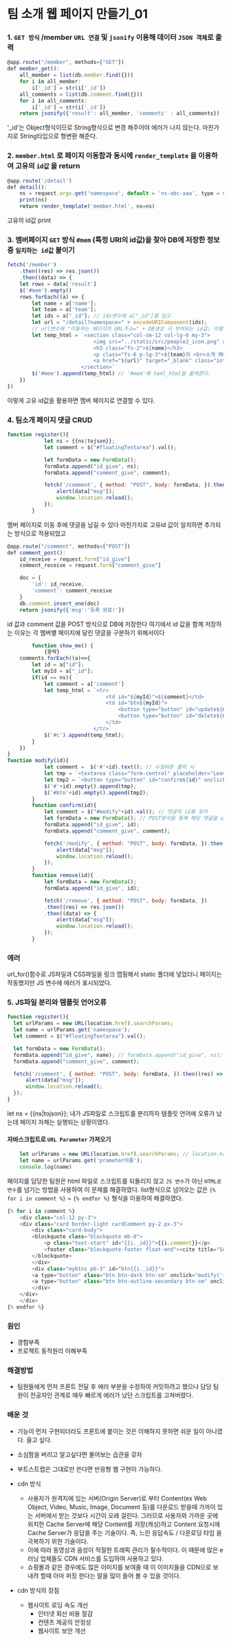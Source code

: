 # 팀 소개 웹 페이지 만들기_01

### 1. `GET 방식` /member `URL 연결` 및 `jsonify` 이용해 데이터 `JSON 객체`로 출력

```javascript
@app.route("/member", methods=["GET"])
def member_get():
    all_member = list(db.member.find({}))
    for i in all_member:
        i['_id'] = str(i['_id'])
    all_comments = list(db.comment.find({}))
    for i in all_comments:
        i['_id'] = str(i['_id'])
    return jsonify({'result': all_member, 'comments' : all_comments})
```

'_id'는 Object형식이므로 String형식으로 변경 해주어야 에러가 나지 않는다.
마찬가지로 String타입으로 형변환 해준다.

### 2. `member.html` 로 페이지 이동함과 동시에 `render_template` 을 이용하여 고유의 `id값` 을 return

```javascript
@app.route('/detail')
def detail():
    ns = request.args.get('namespace', default = 'ns-abc-aaa', type = str)
    print(ns)
    return render_template('member.html', ns=ns)
```

고유의 id값 print

### 3. 멤버페이지 `GET` 방식 `#mem` (특정 URI의 id값)을 찾아 DB에 저장한 정보중 `일치하는 id값` 붙이기

```javascript
fetch('/member') 
    .then((res) => res.json())
    .then((data) => { 
    let rows = data['result']
    $('#mem').empty()
    rows.forEach((a) => {
        let name = a['name'];
        let team = a['team'];
        let ids = a["_id"]; // ids변수에 a["_id"]를 담고
        let url = "/detail?namespace=" + encodeURIComponent(ids);
        // url변수에 "이동하는 페이지의 URL주소=" + DB생성 시 부여되는 id값; 이렇게 여러장의 페이지를 만들지 않고도 멤버 별 페이지를 식별할 수 있게된다.
        let temp_html = `<section class="col-sm-12 col-lg-6 my-3">
                            <img src="../static/src/people2_icon.png" alt="이름아이콘">
                            <h3 class="fs-2">${name}</h3>
                            <p class="fs-6 p-lg-3">${team}의 <br>소개 페이지<br>입니다.</p>
                            <a href="${url}" target="_blank" class="intro_mem" alt="팀원소개 상세페이지" title="팀원소개 상세페이지 바로가기"><span class="hidden">팀장 소개 페이지로 이동</span></a>
                        </section>`
        $('#mem').append(temp_html) // '#mem'에 teml_html을 붙여준다.
    })
})
```

이렇게 고유 id값을 활용하면 멤버 페이지로 연결할 수 있다.

### 4. 팀소개 페이지 댓글 CRUD

```javascript
function register(){
            let ns = {{ns|tojson}};
            let comment = $("#floatingTextarea").val();

            let formData = new FormData();
            formData.append("id_give", ns);
            formData.append("comment_give", comment);

            fetch('/comment', { method: "POST", body: formData, }).then((res) => res.json()).then((data) => {
                alert(data["msg"]);
                window.location.reload();
            });
        }
```

멤버 페이지로 이동 후에 댓글을 남길 수 있다
마찬가지로 고유id 값이 일치하면 추가되는 방식으로 적용되었고

```javascript
@app.route("/comment", methods=["POST"])
def comment_post():
    id_receive = request.form["id_give"]
    comment_receive = request.form["comment_give"]

    doc = {
        'id': id_receive,
        'comment': comment_receive
    }
    db.comment.insert_one(doc)
    return jsonify({'msg':'등록 완료!'})
```

id 값과 comment 값을 POST 방식으로 DB에 저장한다
여기에서 id 값을 함께 저장하는 이유는 각 멤버별 페이지에 달린 댓글을 구분하기 위해서이다

```javascript
        function show_me() {
            {중략}
    comments.forEach((a)=>{
        let id = a["id"];
        let myId = a["_id"];
        if(id == ns){
            let comment = a['comment']
            let temp_html = `<tr>
                                <td id="${myId}">${comment}</td>
                                <td id="btn${myId}">
                                    <button type="button" id="update${myId}" onclick="modify('${myId}')">수정</button>
                                    <button type="button" id="delete${myId}" onclick="remove('${myId}')">삭제</button>
                                </td>
                            </tr>`
            $('#c').append(temp_html);
        }
    })
}
function modify(id){
            let comment =  $('#'+id).text(); // 수정버튼 클릭 시 
            let tmp = `<textarea class="form-control" placeholder="Leave a comment here" id="modify${id}">${comment}</textarea>` // comment가 textarea로 바뀌고 
            let tmp2 = `<button type="button" id="confirm${id}" onclick="confirm('${id}')">확인</button>` // 수정완료 후 확인버튼을 누르면
            $('#'+id).empty().append(tmp); 
            $('#btn'+id).empty().append(tmp2); 
        }
        function confirm(id){
            let comment = $("#modify"+id).val(); // 댓글의 id를 찾아 
            let formData = new FormData(); // POST방식을 통해 해당 댓글을 update 해준다
            formData.append("id_give", id);
            formData.append("comment_give", comment);

            fetch('/modify', { method: "POST", body: formData, }).then((res) => res.json()).then((data) => {
                alert(data["msg"]);
                window.location.reload();
            });
        }
        function remove(id){
            let formData = new FormData();
            formData.append("id_give", id); 

            fetch('/remove', { method: "POST", body: formData, })
            .then((res) => res.json())
            .then((data) => {
                alert(data["msg"]);
                window.location.reload();
            });
        }
```

### **에러**

url_for()함수로 JS파일과 CSS파일을 링크 맵핑해서 static 폴더에 넣었더니 페이지는 작동했지만 JS 변수에 에러가 표시되었다.

### 5. JS파일 분리와 템플릿 언어오류

```javascript
function register(){
  let urlParams = new URL(location.href).searchParams;
  let name = urlParams.get('namespace');
  let comment = $("#floatingTextarea").val();

  let formData = new FormData();
  formData.append("id_give", name); // formData.append("id_give", ns);
  formData.append("comment_give", comment);

  fetch('/comment', { method: "POST", body: formData, }).then((res) => res.json()).then((data) => {
      alert(data["msg"]);
      window.location.reload();
  });
}
```

let ns = {{ns|tojson}}; 내가 JS파일로 스크립트를 분리하자 템플릿 언어에 오류가 났는데 페이지 자체는 실행되는 상황이였다.

#### 자바스크립트로 `URL Parameter` 가져오기

```javascript
    let urlParams = new URL(location.href).searchParams; // location.href → 전체 URL
    let name = urlParams.get('prameter이름');
    console.log(name)
```

페이지를 담당한 팀원은 html 파일로 스크립트를 되돌리지 않고 `JS 변수`가 아닌 `HTML로 변수`를 넘기는 방법을 사용하여 이 문제를 해결하였다. list형식으로 넘어오는 값은 `{% for i in comment %}` ~ `{% endfor %}` 형식을 이용하여 해결하였다.

```javascript
{% for i in comment %}
    <div class="col-12 py-3">
    <div class="card border-light cardComment py-2 px-3">
        <div class="card-body">
        <blockquote class="blockquote mb-0">
            <p class="text-start" id="{{i._id}}">{{i.comment}}</p>
            <footer class="blockquote-footer float-end"><cite title="Source Title"></cite></footer>
        </blockquote>
        </div>
        <div class="mybtns pb-3" id="btn{{i._id}}">
        <a type="button" class="btn btn-dark btn-sm" onclick="modify('{{i._id}}')">수정</a>
        <a type="button" class="btn btn-outline-secondary btn-sm" onclick="remove('{{i._id}}')">삭제</a>
        </div>
    </div>
    </div>
{% endfor %}
```

### **원인**

* 경험부족
* 프로젝트 동작원리 이해부족

### **해결방법**

* 팀원들에게 먼저 프론트 전달 후 에러 부분을 수정하여 커밋하려고 했으나 담당 팀원이 전공자인 관계로 매우 빠르게 에러가 났던 스크립트를 고쳐버렸다.

### **배운 것**

* 기능이 먼저 구현되더라도 프론트에 붙이는 것은 이해하지 못하면 쉬운 일이 아니였다. 울고 싶다.
* 소심함을 버리고 알고싶다면 물어보는 습관을 갖자
* 부트스트랩은 그대로만 쓴다면 반응형 웹 구현이 가능하다.

* cdn 방식
  * 사용자가 원격지에 있는 서버(Origin Server)로 부터 Content(ex Web Object, Video, Music, Image, Document 등)를 다운로드 받을때 가까이 있는 서버에서 받는 것보다 시간이 오래 걸린다. 그러므로 사용자와 가까운 곳에 위치한 Cache Server에 해당 Content를 저장(캐싱)하고 Content 요청시에 Cache Server가 응답을 주는 기술이다. 즉, 느린 응답속도 / 다운로딩 타임 을 극복하기 위한 기술이다.
  * 이에 따라 동영상과 음성이 적절한 트래픽 관리가 필수적이다. 이 때문에 많은 e러닝 업체들도 CDN 서비스를 도입하여 사용하고 있다.
  * 쇼핑몰과 같은 경우에도 많은 이미지를 보여줄 때 이 이미지들을 CDN으로 보내려 할때 아마 퍼징 한다는 말을 많이 들어 볼 수 있을 것이다.
  
* cdn 방식의 장점
  * 웹사이트 로딩 속도 개선
    * 인터넷 회선 비용 절감
    * 컨텐츠 제공의 안정성
    * 웹사이트 보안 개선
